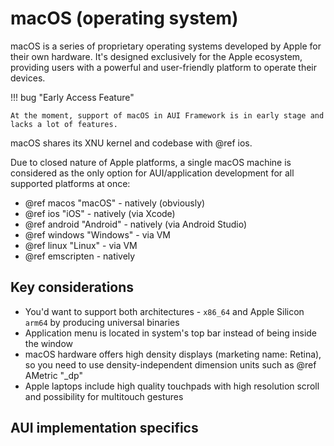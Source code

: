 # macOS (operating system)

macOS is a series of proprietary operating systems developed by Apple for their own hardware. It's designed
exclusively for the Apple ecosystem, providing users with a powerful and user-friendly platform to operate their
devices.

!!! bug "Early Access Feature"
    
    At the moment, support of macOS in AUI Framework is in early stage and lacks a lot of features.

macOS shares its XNU kernel and codebase with @ref ios.

Due to closed nature of Apple platforms, a single macOS machine is considered as the only option for AUI/application
development for all supported platforms at once:
- @ref macos "macOS" - natively (obviously)
- @ref ios "iOS" - natively (via Xcode)
- @ref android "Android" - natively (via Android Studio)
- @ref windows "Windows" - via VM
- @ref linux "Linux" - via VM
- @ref emscripten - natively

## Key considerations

- You'd want to support both architectures - `x86_64` and Apple Silicon `arm64` by producing universal binaries
- Application menu is located in system's top bar instead of being inside the window
- macOS hardware offers high density displays (marketing name: Retina), so you need to use density-independent dimension
  units such as @ref AMetric "_dp"
- Apple laptops include high quality touchpads with high resolution scroll and possibility for multitouch gestures

## AUI implementation specifics
